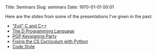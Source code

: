 Title: Seminars
Slug: seminars
Date: 1970-01-01 00:01

Here are the slides from some of the presentations I've given in the past:

* ["Evil" C and C++](/seminars/evilC/index.html)
* [The D Programming Language](/seminars/D/index.html)
* [PGP Keysigning Party](/seminars/pgp/index.html)
* [Fixing the CS Curriculum with Python](/seminars/python/index.html)
* [Code Style](/seminars/style/index.html)

